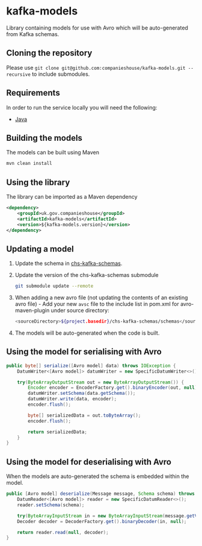 kafka-models
=====================

Library containing models for use with Avro which will be auto-generated from Kafka schemas.

Cloning the repository
------------

Please use `git clone git@github.com:companieshouse/kafka-models.git --recursive` to include submodules.

Requirements
------------

In order to run the service locally you will need the following:

- [Java](http://www.oracle.com/technetwork/java/javase/downloads)

Building the models
------------

The models can be built using Maven

``` bash
mvn clean install
```

Using the library
------------

The library can be imported as a Maven dependency

``` XML
<dependency>
    <groupId>uk.gov.companieshouse</groupId>
    <artifactId>kafka-models</artifactId>
    <version>${kafka-models.version}</version>
</dependency>
```

Updating a model
------------

1. Update the schema in [chs-kafka-schemas](https://github.com/companieshouse/chs-kafka-schemas).
2. Update the version of the chs-kafka-schemas submodule

   ``` bash
   git submodule update --remote
   ```

3. When adding a new avro file (not updating the contents of an existing avro file) - Add your new `avsc` file to the include list in pom.xml for avro-maven-plugin under source directory:

   ``` bash
   <sourceDirectory>${project.basedir}/chs-kafka-schemas/schemas</sourceDirectory>
   ```

4. The models will be auto-generated when the code is built.

Using the model for serialising with Avro
------------

``` Java
public byte[] serialize([Avro model] data) throws IOException {
    DatumWriter<[Avro model]> datumWriter = new SpecificDatumWriter<>();

    try(ByteArrayOutputStream out = new ByteArrayOutputStream()) {
        Encoder encoder = EncoderFactory.get().binaryEncoder(out, null);
        datumWriter.setSchema(data.getSchema());
        datumWriter.write(data, encoder);
        encoder.flush();

        byte[] serializedData = out.toByteArray();
        encoder.flush();

        return serializedData;
    }
}
```

Using the model for deserialising with Avro
------------

When the models are auto-generated the schema is embedded within the model.

``` Java
public [Avro model] deserialize(Message message, Schema schema) throws IOException {
    DatumReader<[Avro model]> reader = new SpecificDatumReader<>();
    reader.setSchema(schema);

    try(ByteArrayInputStream in = new ByteArrayInputStream(message.getValue())) {
    Decoder decoder = DecoderFactory.get().binaryDecoder(in, null);

    return reader.read(null, decoder);
}
```
